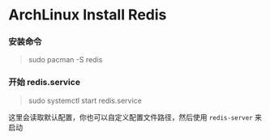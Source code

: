 # ArchLinux Install Redis 

### 安装命令
> sudo pacman -S redis

### 开始 redis.service
> sudo systemctl start redis.service

这里会读取默认配置，你也可以自定义配置文件路径，然后使用 `redis-server` 来启动
